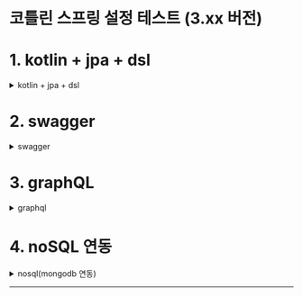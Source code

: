 # 코틀린 스프링 설정 테스트 (3.xx 버전) 

# 1. kotlin + jpa + dsl
<details> <summary>  kotlin + jpa + dsl </summary>

build.gradle.kts 추가

        implementation("com.querydsl:querydsl-jpa:5.0.0:jakarta")
        kapt("com.querydsl:querydsl-apt:5.0.0:jakarta")
        kapt("jakarta.annotation:jakarta.annotation-api")
        kapt("jakarta.persistence:jakarta.persistence-api")

        // Q클래스 위치 지정
    kotlin.sourceSets.main {
        println("kotlin sourceSets builDir:: $buildDir")
        setBuildDir("$buildDir")
    }

config.kt 파일 작성

    @Configuration
        class QueryDslConfig(
        val em: EntityManager
        ) {

    @Bean
    fun queryFactory(): JPAQueryFactory {
        return JPAQueryFactory(em)
        }
    }

repo 서포터 파일 작성

    package com.stargazer.graphqltest.repository

    import jakarta.persistence.EntityManager
    import jakarta.persistence.PersistenceContext
    import org.springframework.data.jpa.repository.support.QuerydslRepositorySupport
    import org.springframework.stereotype.Repository
    
    @Repository
    abstract class CustomQueryDslSupport(domainClass: Class<*>) : QuerydslRepositorySupport(domainClass) {
    @PersistenceContext
    override fun setEntityManager(entityManager: EntityManager) {
    super.setEntityManager(entityManager)
        }
    }
</details>


# 2. swagger
<details>
<summary>swagger</summary>

build.gradle.kts 의존성 추가

    implementation ("org.springdoc:springdoc-openapi-starter-webmvc-ui:2.0.2")

swagger config 추가

    package com.stargazer.graphqltest.config

    import io.swagger.v3.oas.models.OpenAPI
    import io.swagger.v3.oas.models.info.Info
    import org.springframework.context.annotation.Bean
    import org.springframework.context.annotation.Configuration
    
    @Configuration
    class SwaggerConfig {
        @Bean
        fun openAPI(): OpenAPI {
        return OpenAPI()
        .info(apiInfo())
    }


        private fun apiInfo(): Info {
            return Info()
                .title("swagger test API")
                .version("0.0.1")
                .description("swagger test API")
        }
    }

실행후 작동 확인

[http://localhost:8080/swagger-ui/index.html](http://localhost:8080/swagger-ui/index.html)

</details>

# 3. graphQL
<details>
    <summary>graphql</summary>


build.gradle.kts 의존성 추가

       implementation("org.springframework.boot:spring-boot-starter-graphql")

resources/graphql/schema.graphqls 파일 작성

    type Music{
    id: ID!
    title: String!
    artist: String
    }
    
    type Query {
    music(title:String!): [Music]
    }
    
    type Mutation{
    createMusic(title:String!, artist:String): Music
    }

yml 파일 내용 추가

    graphql:
        graphiql:
          enabled: true # web browser 접속
        schema:
          printer:
            enabled: true #graphql 콘솔 출력

controller 매칭

    @RestController("/music")
    class MusicController(
    private val musicService: MusicService,
    ) {
    
        @QueryMapping
        fun music(@Argument title: String): List<Music> {
            return musicService.findMusic(title)
        }
    
        @MutationMapping
        fun createMusic(@Argument title: String, @Argument artist: String): Long {
            return musicService.registerMusic(title, artist)
        }
    }

[http://localhost:8080/graphiql](http://localhost:8080/graphiql) 접속후 확인
</details>

# 4. noSQL 연동 
<details>
    <summary>nosql(mongodb 연동)</summary>
    

build.gradle.kts 의존성 추가 

    implementation("org.springframework.boot:spring-boot-starter-data-mongodb")

    implementation("com.querydsl:querydsl-mongodb:5.0.0") {
        exclude(group = "org.mongodb", module = "mongo-java-driver")  // dsl과 spring이 둘다 몽고 
        // 드라이버를 가지고 있으므로 한쪽 제외
    }


yml 내용 추가 
    
      data:
        mongodb:
          host: localhost
          port: 27017
          database: mtest

    main:
        allow-bean-definition-overriding: true # 현 프로젝트에는 entity충돌로 오버라이딩 허용

repo 작성

    interface SearchRepoCustom {
    fun searchAllByUserId(userId: Long): List<Search>
    }
    
    interface SearchRepository : MongoRepository<Search, String>, SearchRepoCustom
    
    // 이 프로젝트에서는 mongo ,maria가 같이 있으므로 어떤걸 쓰는지 정확히 명시 
    class SearchRepositoryImpl(@Qualifier("mongoTemplate") op: MongoOperations) : SearchRepoCustom, QuerydslRepositorySupport(op) {
    private val table = QSearch.search
    
        override fun searchAllByUserId(userId: Long): List<Search> {
            return from(table)
                .where(table.userId.eq(userId))
                .fetch()
        }
    }


</details>


---







